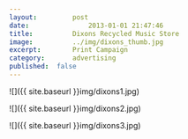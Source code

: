 ```yaml
---
layout:			post
date:				2013-01-01 21:47:46
title:			Dixons Recycled Music Store
image:			../img/dixons_thumb.jpg
excerpt:		Print Campaign
category:		advertising
published:	false
---
```


![]({{ site.baseurl }}img/dixons1.jpg)

![]({{ site.baseurl }}img/dixons2.jpg)

![]({{ site.baseurl }}img/dixons3.jpg)